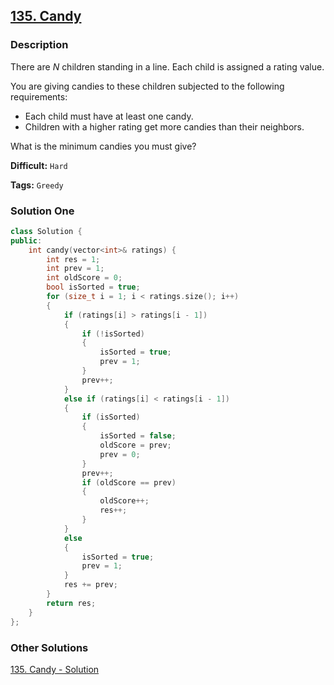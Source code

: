 ## [135. Candy](https://leetcode.com/problems/candy/description/)

### Description

There are _N_ children standing in a line. Each child is assigned a rating value.

You are giving candies to these children subjected to the following requirements:

- Each child must have at least one candy.
- Children with a higher rating get more candies than their neighbors.

What is the minimum candies you must give?

**Difficult:** `Hard`

**Tags:** `Greedy`

### Solution One

```c++
class Solution {
public:
    int candy(vector<int>& ratings) {
        int res = 1;
        int prev = 1;
        int oldScore = 0;
        bool isSorted = true;
        for (size_t i = 1; i < ratings.size(); i++)
        {
            if (ratings[i] > ratings[i - 1])
            {
                if (!isSorted)
                {
                    isSorted = true;
                    prev = 1;
                }
                prev++;
            }
            else if (ratings[i] < ratings[i - 1])
            {
                if (isSorted)
                {
                    isSorted = false;
                    oldScore = prev;
                    prev = 0;
                }
                prev++;
                if (oldScore == prev)
                {
                    oldScore++;
                    res++;
                }
            }
            else
            {
                isSorted = true;
                prev = 1;
            }
            res += prev;
        }
        return res;
    }
};
```

### Other Solutions

[135. Candy - Solution](https://leetcode.com/problems/candy/solution/)

